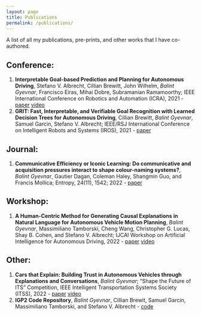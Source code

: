 ```yaml
---
layout: page
title: Publications
permalink: /publications/
---
```

 
A list of all my publications, pre-prints, and other works that I have co-authored.

## Conference:

1. **Interpretable Goal-based Prediction and Planning for Autonomous Driving**, Stefano V. Albrecht, Cillian Brewitt, John Wilhelm, *Balint Gyevnar*, Francisco Eiras, Mihai Dobre, Subramanian Ramamoorthy; IEEE International Conference on Robotics and Automation (ICRA), 2021 - [paper](https://www.five.ai/igp2) [video](https://www.five.ai/igp2)
2. **GRIT: Fast, Interpretable, and Verifiable Goal Recognition with Learned Decision Trees for Autonomous Driving**, Cillian Brewitt, *Balint Gyevnar*, Samuel Garcin, Stefano V. Albrecht; IEEE/RSJ International Conference on Intelligent Robots and Systems (IROS), 2021 - [paper](https://ieeexplore.ieee.org/abstract/document/9636279)


## Journal:
1. **Communicative Efficiency or Iconic Learning: Do communicative and acquisition pressures interact to shape colour-naming systems?**, *Balint Gyevnar*, Gautier Dagan, Coleman Haley, Shangmin Guo, and Francis Mollica; Entropy, 24(11), 1542; 2022 - [paper](https://www.mdpi.com/1099-4300/24/11/1542)


## Workshop:
1. **A Human-Centric Method for Generating Causal Explanations in Natural Language for Autonomous Vehicle Motion Planning**, *Balint Gyevnar*, Massimiliano Tamborski, Cheng Wang, Christopher G. Lucas, Shay B. Cohen, and Stefano V. Albrecht; IJCAI Workshop on Artificial Intelligence for Autonomous Driving, 2022 - [paper](https://learn-to-race.org/workshop-ai4ad-ijcai2022/assets/papers/paper_16.pdf) [video](https://www.youtube.com/watch?v=gmjylztszZA&ab_channel=AI4ADWorkshop)

## Other:
1. **Cars that Explain: Building Trust in Autonomous Vehicles through Explanations and Conversations**, *Balint Gyevnar*; “Shape the Future of ITS” Competition, IEEE Intelligent Transportation Systems Society (ITSS), 2022 - [paper](assets/IEEE_ITS_Essay.pdf) [video](https://1drv.ms/v/s!AvL2-OtIYUGTgcpZj4GaOa1I73e44w?e=Q35jpk)
2. **IGP2 Code Repository**, *Balint Gyevnar*, Cillian Brewit, Samuel Garcin, Massimiliano Tamborski, and Stefano V. Albrecht - [code](https://github.com/uoe-agents/IGP2)